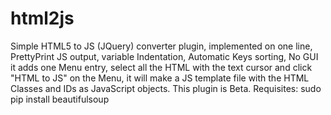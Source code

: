 html2js
=======

Simple HTML5 to JS (JQuery) converter plugin, implemented on one line, PrettyPrint JS output, variable Indentation, Automatic Keys sorting, No GUI it adds one Menu entry, select all the HTML with the text cursor and click "HTML to JS" on the Menu, it will make a JS template file with the HTML Classes and IDs as JavaScript objects. This plugin is Beta. Requisites: sudo pip install beautifulsoup
